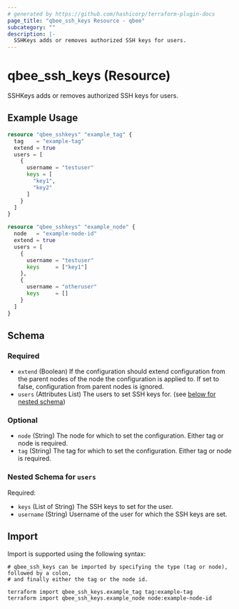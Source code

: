 ```yaml
---
# generated by https://github.com/hashicorp/terraform-plugin-docs
page_title: "qbee_ssh_keys Resource - qbee"
subcategory: ""
description: |-
  SSHKeys adds or removes authorized SSH keys for users.
---
```


# qbee_ssh_keys (Resource)

SSHKeys adds or removes authorized SSH keys for users.

## Example Usage

```terraform
resource "qbee_sshkeys" "example_tag" {
  tag    = "example-tag"
  extend = true
  users = [
    {
      username = "testuser"
      keys = [
        "key1",
        "key2"
      ]
    }
  ]
}

resource "qbee_sshkeys" "example_node" {
  node   = "example-node-id"
  extend = true
  users = [
    {
      username = "testuser"
      keys     = ["key1"]
    },
    {
      username = "otheruser"
      keys     = []
    }
  ]
}
```

<!-- schema generated by tfplugindocs -->
## Schema

### Required

- `extend` (Boolean) If the configuration should extend configuration from the parent nodes of the node the configuration is applied to. If set to false, configuration from parent nodes is ignored.
- `users` (Attributes List) The users to set SSH keys for. (see [below for nested schema](#nestedatt--users))

### Optional

- `node` (String) The node for which to set the configuration. Either tag or node is required.
- `tag` (String) The tag for which to set the configuration. Either tag or node is required.

<a id="nestedatt--users"></a>
### Nested Schema for `users`

Required:

- `keys` (List of String) The SSH keys to set for the user.
- `username` (String) Username of the user for which the SSH keys are set.

## Import

Import is supported using the following syntax:

```shell
# qbee_ssh_keys can be imported by specifying the type (tag or node), followed by a colon,
# and finally either the tag or the node id.

terraform import qbee_ssh_keys.example_tag tag:example-tag
terraform import qbee_ssh_keys.example_node node:example-node-id
```
